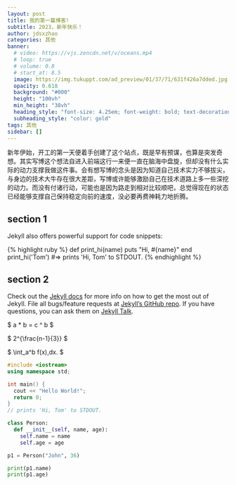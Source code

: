 ```yaml
---
layout: post
title: 我的第一篇博客!
subtitle: 2023，新年快乐！
author: jdsxzhao
categories: 其他
banner:
  # video: https://vjs.zencdn.net/v/oceans.mp4
  # loop: true
  # volume: 0.8
  # start_at: 8.5
  image: https://img.tukuppt.com/ad_preview/01/37/71/631f426a7dded.jpg!/fw/780
  opacity: 0.618
  background: "#000"
  height: "100vh"
  min_height: "38vh"
  heading_style: "font-size: 4.25em; font-weight: bold; text-decoration: underline"
  subheading_style: "color: gold"
tags: 其他
sidebar: []
---
```


新年伊始，开工的第一天便着手创建了这个站点，既是早有预谋，也算是突发奇想。其实写博这个想法自进入前端这行一来便一直在脑海中盘旋，但却没有什么实际的动力支撑我做这件事。会有想写博的念头是因为知道自己技术实力不够拔尖，与身边的技术大牛存在很大差距，写博或许能够激励自己在技术道路上多一些深挖的动力。而没有付诸行动，可能也是因为路走到相对比较顺吧，总觉得现在的状态已经能够支撑自己保持稳定向前的速度，没必要再费神耗力地折腾。

## section 1

Jekyll also offers powerful support for code snippets:

{% highlight ruby %}
def print_hi(name)
puts "Hi, #{name}"
end
print_hi('Tom')
#=> prints 'Hi, Tom' to STDOUT.
{% endhighlight %}

## section 2

Check out the [Jekyll docs][jekyll-docs] for more info on how to get the most out of Jekyll. File all bugs/feature requests at [Jekyll’s GitHub repo][jekyll-gh]. If you have questions, you can ask them on [Jekyll Talk][jekyll-talk].

[jekyll-docs]: https://jekyllrb.com/docs/home
[jekyll-gh]: https://github.com/jekyll/jekyll
[jekyll-talk]: https://talk.jekyllrb.com/

$ a \* b = c ^ b $

$ 2^{\frac{n-1}{3}} $

$ \int_a^b f(x)\,dx. $

```cpp
#include <iostream>
using namespace std;

int main() {
  cout << "Hello World!";
  return 0;
}
// prints 'Hi, Tom' to STDOUT.
```

```python
class Person:
  def __init__(self, name, age):
    self.name = name
    self.age = age

p1 = Person("John", 36)

print(p1.name)
print(p1.age)
```
